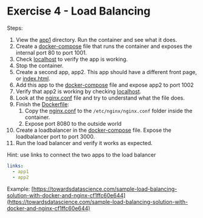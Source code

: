 # Exercise 4 - Load Balancing

Steps:

1. View the [app1](app1) directory. Run the container and see what it does.
2. Create a [docker-compose](docker-compose.yml) file that runs the container and exposes the internal port 80 to
   port 1001.
3. Check [localhost](http://localhost:1001) to verify the app is working.
4. Stop the container.
5. Create a second app, app2. This app should have a different front page, or [index.html](app1/web/index.html).
6. Add this app to the [docker-compose](docker-compose.yml) file and expose app2 to port 1002
7. Verify that app2 is working by checking [localhost](https://localhost:1002).
8. Look at the [nginx.conf](load-balancer/nginx.conf) file and try to understand what the file does.
9. Finish the [Dockerfile](load-balancer/Dockerfile):
   1. Copy the [nginx.conf](load-balancer/nginx.conf) to the `/etc/nginx/nginx.conf` folder inside the container.
   2. Expose port 8080 to the outside world
10. Create a loadbalancer in the [docker-compose](docker-compose.yml) file. Expose the loadbalancer port to
    port 3000.
11. Run the load balancer and verify it works as expected.

Hint: use links to connect the two apps to the load balancer

```yaml
links:
  - app1
  - app2
```

Example:
[https://towardsdatascience.com/sample-load-balancing-solution-with-docker-and-nginx-cf1ffc60e644](https://towardsdatascience.com/sample-load-balancing-solution-with-docker-and-nginx-cf1ffc60e644)
